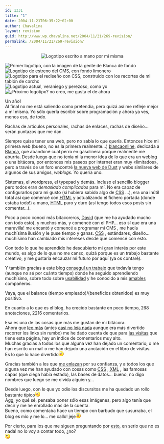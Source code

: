 ```yaml
---
id: 1331
title: "1"
date: 2004-11-21T06:35:22+02:00
author: Chavalina
layout: revision
guid: http://www.wp.chavalina.net/2004/11/21/269-revision/
permalink: /2004/11/21/269-revision/
---
```

<p align="center">
  <img class="imgcentro" src="http://www.chavalina.net/imagenes/logotipos/historico/handwritten.jpg" alt="Logotipo escrito a mano por mi misma" />
</p>

<img class="imgcentro" src="http://www.chavalina.net/imagenes/logotipos/historico/logo_nuevo_v3.jpg" alt="Primer logotipo, con la imagen de la gente de Blanca de fondo" /> 

<img class="imgcentro" src="http://www.chavalina.net/imagenes/logotipos/historico/greenv1.jpg" alt="Logotipo de estreno del CMS, con fondo limonero" /> 

<img class="imgcentro" src="http://www.chavalina.net/imagenes/logotipos/historico/bannerv2.jpg" alt="Logotipo para el redise&ntilde;o con CSS, construido con los recortes de mi tabl&oacute;n de corcho" /> 

<img class="imgcentro" src="http://www.chavalina.net/imagenes/logotipos/historico/logo_sup.jpg" alt="Logotipo actual, veraniego y perezoso, como yo" /> 

<img class="imgcentro" src="http://www.chavalina.net/imagenes/logotipos/historico/supv2.jpg" alt="&iquest;Pr&oacute;ximo logotipo? no creo, me gusta el de ahora" /> 

Un a&ntilde;o!  
Al final no me est&aacute; saliendo como pretend&iacute;a, pero quiz&aacute; as&iacute; me refleje mejor a m&iacute; misma. Yo s&oacute;lo quer&iacute;a escribir sobre programaci&oacute;n y ahora ya ves, menos eso, de todo.

Rachas de art&iacute;culos personales, rachas de enlaces, rachas de dise&ntilde;o&#8230; ser&aacute;n puntazos que me dan.

Siempre quise tener una web, pero no sab&iacute;a lo que quer&iacute;a. Entonces hice mi primera web (bueno, no es la primera realmente&#8230;) <a href="http://www.blancaonline.tk" target="_blank">blancaonline</a>, dedicada a <acronym title="aunque sea endog&aacute;mico, mi pueblo me gusta">Blanca</acronym>, que abandon&eacute; cual perro en gasolinera porque realmente me aburr&iacute;a. Desde luego que no ten&iacute;a ni la menor idea de lo que era un weblog o una bit&aacute;cora, por entonces mis paseos por internet eran muy «limitados», pero a trav&eacute;s de un foro encontr&eacute; <a href="http://dustbrother.net/" target="_blank">la nueva web de Dust</a> y webs similares de algunos de sus amigos, _weblogs_. Yo quer&iacute;a uno.

Sistemas, el wordpress, el typepad y dem&aacute;s. Incluso el sencillo blogger pero todos eran _demasiado complicados_ para m&iacute;. No era capaz de configurarlos para mi gusto (si hubiera sabido algo de <acronym title="Cascade Style Sheets">CSS</acronym> &#8230;), era una in&uacute;til total as&iacute; que comenc&eacute; con <acronym title="HyperText Markup Language">HTML</acronym> y actualizando el fichero portada (donde estaba todo!) a mano, <acronym title="HyperText Markup Language">HTML</acronym> puro y duro (as&iacute; tengo todos esos posts sin comentar&#8230;).

Poco a poco conoc&iacute; m&aacute;s bitacoreros, <a href="http://dmnet.bitacoras.com/index.php" target="_blank">David</a> (que me ha ayudado mucho con todo esto), y muchos m&aacute;s, y comenc&eacute; con el PHP&#8230; eso s&iacute; que era una maravilla! me encant&oacute; y comenc&eacute; a programar mi CMS , me hac&iacute;a much&iacute;sima ilusi&oacute;n y le puse tiempo y ganas. <acronym title="Cascade Style Sheets">CSS</acronym> , est&aacute;ndares, dise&ntilde;o&#8230; much&iacute;simo han cambiado mis intereses desde que comenc&eacute; con esto.

Con todo lo que he aprendido he descubierto mi gran inter&eacute;s por este mundo, es algo de lo que no me canso, quiz&aacute; porque es un trabajo bastante creativo, y me gustar&iacute;a encauzar mi futuro por aqu&iacute; (ya os contar&eacute;). 

Y tambi&eacute;n gracias a este blog <a href="http://www.chavalina.net/comentar.php?idpost=108&#038;q=" target="_blank">consegu&iacute; un trabajo</a> que todav&iacute;a tengo (aunque no s&eacute; por cu&aacute;nto tiempo) donde he seguido aprendiendo much&iacute;simo, sobre todo sobre <a href="http://usalo.blogspot.com/" target="_blank">usabilidad</a> y he conocido a mis <a href="http://www.chavalina.net/comentar.php?idpost=238&#038;q=" target="_blank">amables</a> compa&ntilde;eros.

Vaya, que el balance (tiempo empleado)/(beneficios obtenidos) es muy positivo.

En cuanto a lo que es el blog, ha crecido bastante en poco tiempo, 268 anotaciones, 2216 comentarios.

Esa es una de las cosas que m&aacute;s me gustan de mi bit&aacute;cora.  
Ahora que <a href="http://www.bloglines.com/public/chavalina" target="_blank">leo m&aacute;s</a> (antes <a href="http://dmnet.bitacoras.com/index.php?id=2734" target="_blank">casi no le&iacute;a nada</a> aunque era m&aacute;s divertido recorrer los links sin rumbo) me he dado cuenta de que para <a href="http://www.nedstatbasic.net/s?tab=1&#038;link=1&#038;id=2840122" target="_blank">las visitas</a> que tiene esta p&aacute;gina, hay un &iacute;ndice de comentarios muy alto.  
Muchas gracias a todos los que alguna vez han dejado un comentario, o me han escrito un mail o me han dejado una anotaci&oacute;n en el libro de visitas.  
Es lo que lo hace divertido![emo](/imagenes/emoticonos/guino.gif) 

Gracias tambi&eacute;n a los que <a href="http://www.google.es/search?as_lq=www.chavalina.net&#038;btnG=Buscar" target="_blank">me enlazan</a> por su confianza, y a todos los que alguna vez me han ayudado con cosas como <acronym title="Cascade Style Sheets">CSS</acronym> , <acronym title="eXtensible Markup Language">XML</acronym> , las famosas capas (que ciega hab&iacute;a estado), las bases de datos&#8230; bueno, no digo nombres que luego se me olvida alguien y&#8230; 

Desde luego, con lo que yo odio los discursitos me ha quedado un rollo bastante t&iacute;pico![asqueado](/imagenes/emoticonos/asqueado.gif)  
Agg, yo qu&eacute; s&eacute;, pensaba poner s&oacute;lo esas im&aacute;genes, pero algo ten&iacute;a que decir y me he enrollado m&aacute;s de la cuenta.  
Bueno, como comentaba hace un tiempo con barbudo que susurraba, el blog es m&iacute;o y me lo&#8230; me callo! jeje![emo](/imagenes/emoticonos/sonrisa.gif) 

Por cierto, para los que me siguen preguntando por <a href="http://www.chavalina.net/comentar.php?idpost=247&#038;q=" target="_blank">esto</a>, en serio que no es nada! no lo voy a contar todo, &iquest;no?  
![emo](/imagenes/emoticonos/guino.gif)